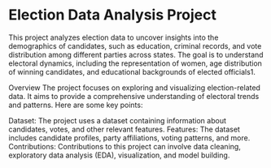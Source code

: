 # Election Data Analysis Project
This project analyzes election data to uncover insights into the demographics of candidates, such as education, criminal records, and vote distribution among different parties across states. The goal is to understand electoral dynamics, including the representation of women, age distribution of winning candidates, and educational backgrounds of elected officials1.

Overview
The project focuses on exploring and visualizing election-related data. It aims to provide a comprehensive understanding of electoral trends and patterns. Here are some key points:

Dataset: The project uses a dataset containing information about candidates, votes, and other relevant features.
Features: The dataset includes candidate profiles, party affiliations, voting patterns, and more.
Contributions: Contributions to this project can involve data cleaning, exploratory data analysis (EDA), visualization, and model building.
